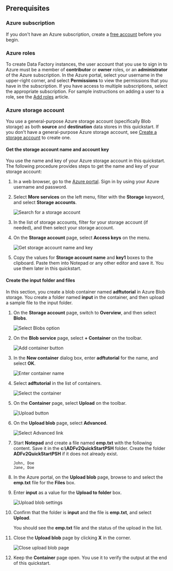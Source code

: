 ## Prerequisites

### Azure subscription
If you don't have an Azure subscription, create a [free account](https://azure.microsoft.com/free/) before you begin.

### Azure roles
To create Data Factory instances, the user account that you use to sign in to Azure must be a member of **contributor** or **owner** roles, or an **administrator** of the Azure subscription. In the Azure portal, select your username in the upper-right corner, and select **Permissions** to view the permissions that you have in the subscription. If you have access to multiple subscriptions, select the appropriate subscription. For sample instructions on adding a user to a role, see the [Add roles](../articles/billing/billing-add-change-azure-subscription-administrator.md) article.

### Azure storage account
You use a general-purpose Azure storage account (specifically Blob storage) as both **source** and **destination** data stores in this quickstart. If you don't have a general-purpose Azure storage account, see [Create a storage account](../articles/storage/common/storage-create-storage-account.md#create-a-storage-account) to create one. 

#### Get the storage account name and account key
You use the name and key of your Azure storage account in this quickstart. The following procedure provides steps to get the name and key of your storage account: 

1. In a web browser, go to the [Azure portal](https://portal.azure.com). Sign in by using your Azure username and password. 
2. Select **More services** on the left menu, filter with the **Storage** keyword, and select **Storage accounts**.

   ![Search for a storage account](media/data-factory-quickstart-prerequisites/search-storage-account.png)
3. In the list of storage accounts, filter for your storage account (if needed), and then select your storage account. 
4. On the **Storage account** page, select **Access keys** on the menu.

   ![Get storage account name and key](media/data-factory-quickstart-prerequisites/storage-account-name-key.png)
5. Copy the values for **Storage account name** and **key1** boxes to the clipboard. Paste them into Notepad or any other editor and save it. You use them later in this quickstart.   

#### Create the input folder and files
In this section, you create a blob container named **adftutorial** in Azure Blob storage. You create a folder named **input** in the container, and then upload a sample file to the input folder. 

1. On the **Storage account** page, switch to **Overview**, and then select **Blobs**. 

   ![Select Blobs option](media/data-factory-quickstart-prerequisites/select-blobs.png)
2. On the **Blob service** page, select **+ Container** on the toolbar. 

   ![Add container button](media/data-factory-quickstart-prerequisites/add-container-button.png)    
3. In the **New container** dialog box, enter **adftutorial** for the name, and select **OK**. 

   ![Enter container name](media/data-factory-quickstart-prerequisites/new-container-dialog.png)
4. Select **adftutorial** in the list of containers. 

   ![Select the container](media/data-factory-quickstart-prerequisites/seelct-adftutorial-container.png)
1. On the **Container** page, select **Upload** on the toolbar.  

   ![Upload button](media/data-factory-quickstart-prerequisites/upload-toolbar-button.png)
6. On the **Upload blob** page, select **Advanced**.

   ![Select Advanced link](media/data-factory-quickstart-prerequisites/upload-blob-advanced.png)
7. Start **Notepad** and create a file named **emp.txt** with the following content. Save it in the **c:\ADFv2QuickStartPSH** folder. Create the folder **ADFv2QuickStartPSH** if it does not already exist.
    
   ```
   John, Doe
   Jane, Doe
   ```    
8. In the Azure portal, on the **Upload blob** page, browse to and select the **emp.txt** file for the **Files** box. 
9. Enter **input** as a value for the **Upload to folder** box. 

    ![Upload blob settings](media/data-factory-quickstart-prerequisites/upload-blob-settings.png)    
10. Confirm that the folder is **input** and the file is **emp.txt**, and select **Upload**.
    
    You should see the **emp.txt** file and the status of the upload in the list. 
12. Close the **Upload blob** page by clicking **X** in the corner. 

    ![Close upload blob page](media/data-factory-quickstart-prerequisites/close-upload-blob.png)
1. Keep the **Container** page open. You use it to verify the output at the end of this quickstart.